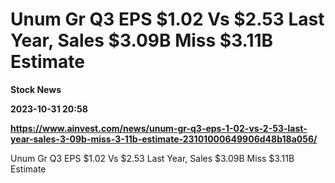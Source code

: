 # Unum Gr Q3 EPS $1.02 Vs $2.53 Last Year, Sales $3.09B Miss $3.11B Estimate
**Stock News**

**2023-10-31 20:58**

**https://www.ainvest.com/news/unum-gr-q3-eps-1-02-vs-2-53-last-year-sales-3-09b-miss-3-11b-estimate-23101000649906d48b18a056/**

Unum Gr Q3 EPS $1.02 Vs $2.53 Last Year, Sales $3.09B Miss $3.11B Estimate